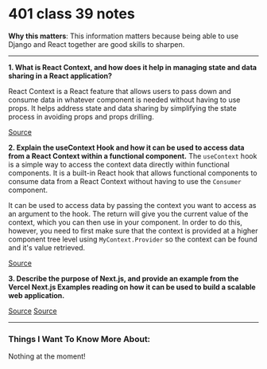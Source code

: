 # 401 class 39 notes

**Why this matters**: This information matters because being able to use Django and React together are good skills to sharpen.

------------------------------------

**1. What is React Context, and how does it help in managing state and data sharing in a React application?**

React Context is a React feature that allows users to pass down and consume data in whatever component is needed without having to use props. It helps address state and data sharing by simplifying the state process in avoiding props and props drilling.

[Source](https://www.youtube.com/watch?v=5LrDIWkK_Bc)

**2. Explain the useContext Hook and how it can be used to access data from a React Context within a functional component.**
The `useContext` hook is a simple way to access the context data directly within functional components. It is a built-in React hook that allows functional components to consume data from a React Context without having to use the `Consumer` component.

It can be used to access data by passing the context you want to access as an argument to the hook. The return will give you the current value of the context, which you can then use in your component. In order to do this, however, you need to first make sure that the context is provided at a higher component tree level using `MyContext.Provider` so the context can be found and it's value retrieved.

[Source](https://www.freecodecamp.org/news/react-context-for-beginners/)


**3. Describe the purpose of Next.js, and provide an example from the Vercel Next.js Examples reading on how it can be used to build a scalable web application.**


[Source](https://nextjs.org/learn/basics/create-nextjs-app)
[Source](https://www.youtube.com/watch?v=rtgbaKBhdkk)

------------------------------------
### Things I Want To Know More About:
Nothing at the moment!
